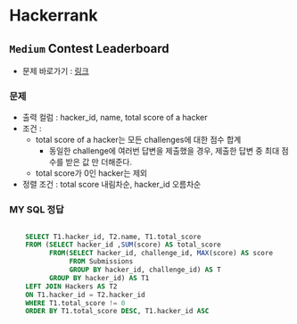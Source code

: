 
# Hackerrank
## `Medium` Contest Leaderboard
* 문제 바로가기 : [링크](https://www.hackerrank.com/challenges/contest-leaderboard/problem?isFullScreen=true)
  
### 문제
* 출력 컬럼 : hacker_id, name, total score of a hacker
* 조건 : 
  * total score of a hacker는 모든 challenges에 대한 점수 합계 
    * 동일한 challenge에 여러번 답변을 제출했을 경우, 제출한 답변 중 최대 점수를 받은 값 만 더해준다.
  * total score가 0인 hacker는 제외
* 정렬 조건 : total score 내림차순, hacker_id 오름차순


### MY SQL 정답
```SQL

    SELECT T1.hacker_id, T2.name, T1.total_score
    FROM (SELECT hacker_id ,SUM(score) AS total_score
          FROM(SELECT hacker_id, challenge_id, MAX(score) AS score
               FROM Submissions
               GROUP BY hacker_id, challenge_id) AS T
          GROUP BY hacker_id) AS T1
    LEFT JOIN Hackers AS T2
    ON T1.hacker_id = T2.hacker_id
    WHERE T1.total_score != 0
    ORDER BY T1.total_score DESC, T1.hacker_id ASC

```